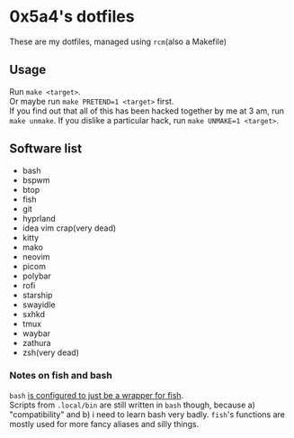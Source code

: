 # 0x5a4's dotfiles
These are my dotfiles, managed using `rcm`(also a Makefile)

## Usage
Run `make <target>`.  
Or maybe run `make PRETEND=1 <target>` first.  
If you find out that all of this has been hacked together by me at 3 am, run `make unmake`.
If you dislike a particular hack, run `make UNMAKE=1 <target>`.

## Software list
- bash
- bspwm
- btop
- fish
- git
- hyprland
- idea vim crap(very dead)
- kitty
- mako
- neovim
- picom
- polybar
- rofi
- starship
- swayidle
- sxhkd
- tmux
- waybar
- zathura
- zsh(very dead)

### Notes on fish and bash
`bash` [is configured to just be a wrapper for fish](https://wiki.gentoo.org/wiki/Fish#Fish_as_a_default_shell).  
Scripts from `.local/bin` are still written in `bash` though, because a) "compatibility" and b) i need to learn bash
very badly. `fish`'s functions are mostly used for more fancy aliases and silly things.
